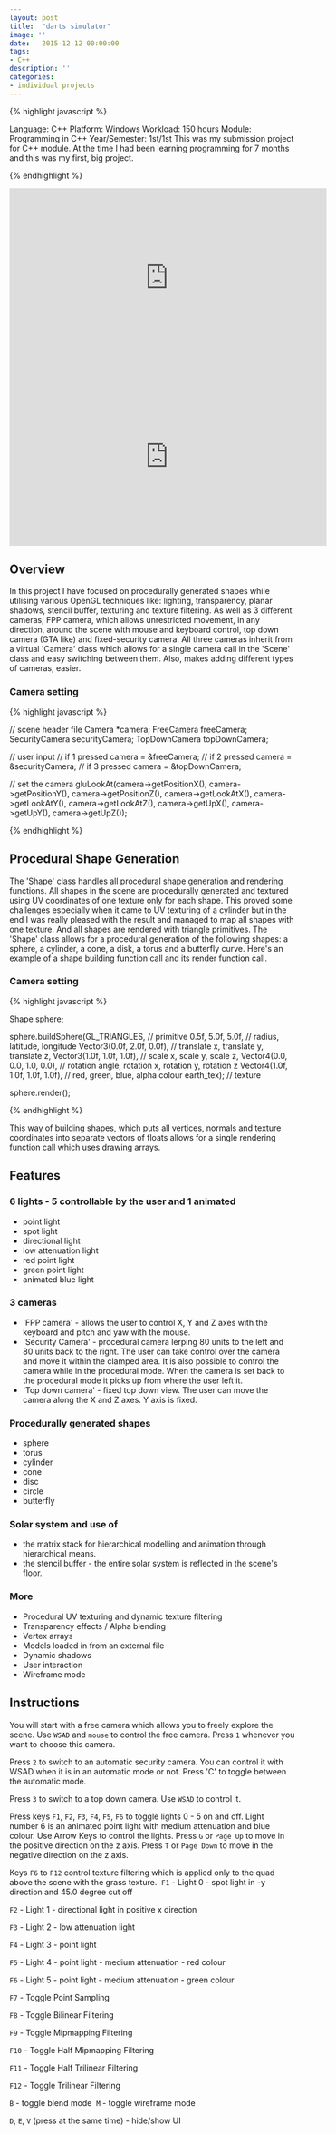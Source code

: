 ```yaml
---
layout: post
title:  "darts simulator"
image: ''
date:   2015-12-12 00:00:00
tags:
- C++
description: ''
categories:
- individual projects
---
```


{% highlight javascript %}

Language: C++
Platform: Windows
Workload: 150 hours
Module: Programming in C++
Year/Semester: 1st/1st
​​This was my submission project for C++ module. At the time I had been learning programming for 7 months and this was my first, big project.

{% endhighlight %}

<center><iframe width="560" height="315" src="https://www.youtube.com/embed/vW_VibvvQdw" frameborder="0" allow="accelerometer; autoplay; encrypted-media; gyroscope; picture-in-picture" allowfullscreen></iframe></center>

<center>
<iframe width="560" height="315" src="https://www.youtube.com/embed/8uQ6leX4g8c" frameborder="0" allow="accelerometer; autoplay; encrypted-media; gyroscope; picture-in-picture" allowfullscreen></iframe>
</center>

## Overview

In this project I have focused on procedurally generated shapes while utilising various OpenGL techniques like: lighting, transparency, planar shadows, stencil buffer, texturing and texture filtering. As well as 3 different cameras; FPP camera, which allows unrestricted movement, in any direction, around the scene with mouse and keyboard control, top down camera (GTA like) and fixed-security camera. All three cameras inherit from a virtual 'Camera' class which allows for a single camera call in the 'Scene' class and easy switching between them. Also, makes adding different types of cameras, easier.

### Camera setting

{% highlight javascript %}

// scene header file
Camera *camera;
FreeCamera freeCamera;
SecurityCamera securityCamera;
TopDownCamera topDownCamera;

// user input
// if 1 pressed
camera = &freeCamera;
// if 2 pressed
camera = &securityCamera;
// if 3 pressed
camera = &topDownCamera;

// set the camera
gluLookAt(camera->getPositionX(), camera->getPositionY(), camera->getPositionZ(),
		camera->getLookAtX(), camera->getLookAtY(), camera->getLookAtZ(),
		camera->getUpX(), camera->getUpY(), camera->getUpZ());

{% endhighlight %}

## Procedural Shape Generation

The 'Shape' class handles all procedural shape generation and rendering functions. All shapes in the scene are procedurally generated and textured using UV coordinates of one texture only for each shape. This proved some challenges especially when it came to UV texturing of a cylinder but in the end I was really pleased with the result and managed to map all shapes with one texture. And all shapes are rendered with triangle primitives. The 'Shape' class allows for a procedural generation of the following shapes: a sphere, a cylinder, a cone, a disk, a torus and a butterfly curve.
Here's an example of a shape building function call and its render function call.

### Camera setting

{% highlight javascript %}

Shape sphere;

sphere.buildSphere(GL_TRIANGLES,         // primitive
    0.5f, 5.0f, 5.0f,                    // radius, latitude, longitude
    Vector3(0.0f, 2.0f, 0.0f),           // translate x, translate y, translate z,
    Vector3(1.0f, 1.0f, 1.0f),           // scale x, scale y, scale z,
    Vector4(0.0, 0.0, 1.0, 0.0),         // rotation angle, rotation x, rotation y, rotation z
    Vector4(1.0f, 1.0f, 1.0f, 1.0f),     // red, green, blue, alpha colour
    earth_tex);                          // texture
		
sphere.render();

{% endhighlight %}

This way of building shapes, which puts all vertices,  normals and texture coordinates into separate vectors of floats allows for a single rendering function call which uses drawing arrays.

## Features

### 6 lights - 5 controllable by the user and 1 animated
- point light
- spot light
- directional light
- low attenuation light
- red point light
- green point light
- animated blue light

### 3 cameras
- 'FPP camera'  - allows the user to control X, Y and Z axes with the keyboard and pitch and yaw with the mouse.
- 'Security Camera' - procedural camera lerping 80 units to the left and 80 units back to the right. The user can take control over the camera and move it within the clamped area. It is also possible to control the camera while in the procedural mode. When the camera is set back to the procedural mode it picks up from where the user left it.
- 'Top down camera' - fixed top down view. The user can move the camera along the X and Z axes. Y axis is fixed. 

### Procedurally generated shapes
- sphere
- torus
- cylinder
- cone
- disc
- circle
- butterfly

### Solar system and use of
- the matrix stack for hierarchical modelling and animation through hierarchical means.
- the stencil buffer - the entire solar system is reflected in the scene's floor.

### More
- Procedural UV texturing and dynamic texture filtering
- Transparency effects / Alpha blending
- Vertex arrays
- Models loaded in from an external file
- Dynamic shadows
- User interaction
- Wireframe mode​

## Instructions

You will start with a free camera which allows you to freely explore the scene. Use `WSAD` and `mouse` to control the free camera. Press `1` whenever you want to choose this camera.

Press `2` to switch to an automatic security camera. You can control it with WSAD when it is in an automatic mode or not. Press 'C' to toggle between the automatic mode.

Press `3` to switch to a top down camera. Use `WSAD` to control it.

Press keys `F1`, `F2`, `F3`, `F4`, `F5`, `F6` to toggle lights 0 - 5 on and off. Light number 6 is an animated point light with medium attenuation and blue colour.
Use Arrow Keys to control the lights. Press `G` or `Page Up` to move in the positive direction on the z axis. Press `T` or `Page Down` to move in the negative direction on the z axis.

Keys `F6` to `F12` control texture filtering which is applied only to the quad above the scene with the grass texture.
​
`F1` - Light 0 - spot light in -y direction and 45.0 degree cut off

`F2` - Light 1 - directional light in positive x direction

`F3` - Light 2 - low attenuation light

`F4` - Light 3 - point light

`F5` - Light 4 - point light - medium attenuation - red colour

`F6` - Light 5 - point light - medium attenuation - green colour

`F7` - Toggle Point Sampling

`F8` - Toggle Bilinear Filtering

`F9` - Toggle Mipmapping Filtering

`F10` - Toggle Half Mipmapping Filtering

`F11` - Toggle Half Trilinear Filtering

`F12` - Toggle Trilinear Filtering

`B` - toggle blend mode
​
`M` - toggle wireframe mode​

`D`, `E`, `V` (press at the same time) - hide/show UI